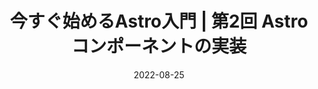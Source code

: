 ---
title: 今すぐ始めるAstro入門 | 第2回 Astroコンポーネントの実装
at: CodeGrid
date: 2022-08-25
type: writing
draft: false
link: https://www.codegrid.net/articles/2022-astro-2/
---